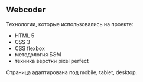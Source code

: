 ## Webcoder

Технологии, которые использовались на проекте:

- HTML 5
- CSS 3
- CSS flexbox
- методология БЭМ
- техника верстки pixel perfect

Страница адаптирована под mobile, tablet, desktop.
